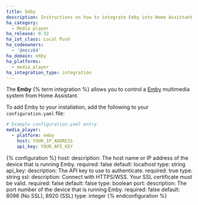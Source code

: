 ```yaml
---
title: Emby
description: Instructions on how to integrate Emby into Home Assistant.
ha_category:
  - Media player
ha_release: 0.32
ha_iot_class: Local Push
ha_codeowners:
  - '@mezz64'
ha_domain: emby
ha_platforms:
  - media_player
ha_integration_type: integration
---
```


The **Emby** {% term integration %} allows you to control a [Emby](https://emby.media/) multimedia system from Home Assistant.

To add Emby to your installation, add the following to your `configuration.yaml` file:

```yaml
# Example configuration.yaml entry
media_player:
  - platform: emby
    host: YOUR_IP_ADDRESS
    api_key: YOUR_API_KEY
```

{% configuration %}
host:
  description: The host name or IP address of the device that is running Emby.
  required: false
  default: localhost
  type: string
api_key:
  description: The API key to use to authenticate.
  required: true
  type: string
ssl:
  description: Connect with HTTPS/WSS. Your SSL certificate must be valid.
  required: false
  default: false
  type: boolean
port:
  description: The port number of the device that is running Emby.
  required: false
  default: 8096 (No SSL),  8920 (SSL)
  type: integer
{% endconfiguration %}
